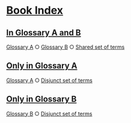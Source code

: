 # [Book Index](#book-index)

## [In Glossary A and B](#in-glossary-a-and-b)

[Glossary A][1] ○ [Glossary B][2] ○ [Shared set of terms][3]

## [Only in Glossary A](#only-in-glossary-a)

[Glossary A][4] ○ [Disjunct set of terms][5]

## [Only in Glossary B](#only-in-glossary-b)

[Glossary B][6] ○ [Disjunct set of terms][5]

[1]: ./glossary-a.md#in-glossary-a-and-b

[2]: ./glossary-b.md#in-glossary-a-and-b

[3]: ./document.md#shared-set-of-terms

[4]: ./glossary-a.md#only-in-glossary-a

[5]: ./document.md#disjunct-set-of-terms

[6]: ./glossary-b.md#only-in-glossary-b
